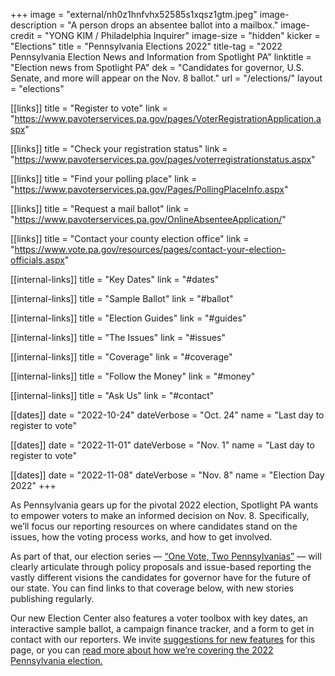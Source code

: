 +++
image = "external/nh0z1hnfvhx52585s1xqsz1gtm.jpeg"
image-description = "A person drops an absentee ballot into a mailbox."
image-credit = "YONG KIM / Philadelphia Inquirer"
image-size = "hidden"
kicker = "Elections"
title = "Pennsylvania Elections 2022"
title-tag = "2022 Pennsylvania Election News and Information from Spotlight PA"
linktitle = "Election news from Spotlight PA"
dek = "Candidates for governor, U.S. Senate, and more will appear on the Nov. 8 ballot."
url = "/elections/"
layout = "elections"

[[links]]
title = "Register to vote"
link = "https://www.pavoterservices.pa.gov/pages/VoterRegistrationApplication.aspx"

[[links]]
title = "Check your registration status"
link = "https://www.pavoterservices.pa.gov/pages/voterregistrationstatus.aspx"

[[links]]
title = "Find your polling place"
link = "https://www.pavoterservices.pa.gov/Pages/PollingPlaceInfo.aspx"

[[links]]
title = "Request a mail ballot"
link = "https://www.pavoterservices.pa.gov/OnlineAbsenteeApplication/"

[[links]]
title = "Contact your county election office"
link = "https://www.vote.pa.gov/resources/pages/contact-your-election-officials.aspx"

[[internal-links]]
title = "Key Dates"
link = "#dates"


[[internal-links]]
title = "Sample Ballot"
link = "#ballot"

[[internal-links]]
title = "Election Guides"
link = "#guides"

[[internal-links]]
title = "The Issues"
link = "#issues"

[[internal-links]]
title = "Coverage"
link = "#coverage"

[[internal-links]]
title = "Follow the Money"
link = "#money"

[[internal-links]]
title = "Ask Us"
link = "#contact"

[[dates]]
date = "2022-10-24"
dateVerbose = "Oct. 24"
name = "Last day to register to vote"

[[dates]]
date = "2022-11-01"
dateVerbose = "Nov. 1"
name = "Last day to register to vote"

[[dates]]
date = "2022-11-08"
dateVerbose = "Nov. 8"
name = "Election Day 2022"
+++

As Pennsylvania gears up for the pivotal 2022 election, Spotlight PA wants to empower voters to make an informed decision on Nov. 8. Specifically, we’ll focus our reporting resources on where candidates stand on the issues, how the voting process works, and how to get involved.

As part of that, our election series — [“One Vote, Two Pennsylvanias”](/series/one-vote-two-pennsylvanias/) — will clearly articulate through policy proposals and issue-based reporting the vastly different visions the candidates for governor have for the future of our state. You can find links to that coverage below, with new stories publishing regularly.

Our new Election Center also features a voter toolbox with key dates, an interactive sample ballot, a campaign finance tracker, and a form to get in contact with our reporters. We invite <a href="mailto:shughes@spotlightpa.org">suggestions for new features</a> for this page, or you can <a href="/news/2022/09/pa-election-2022-mastriano-shapiro-governor-our-coverage-explainer/">read more about how we’re covering the 2022 Pennsylvania election.</a>
